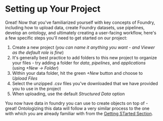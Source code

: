 # Setting up Your Project

Great! Now that you've familiarized yourself with key concepts of Foundry, including how to upload data, create Foundry datasets, use pipelines, develop an ontology, and ultimately creating a user-facing workflow, here's a few specific steps you'll need to get started on our project:
1. Create a new project (*you can name it anything you want - and Viewer as the default role is fine*)
2. It's generally best practice to add folders to this new project to organize your files - try adding a folder for *data*, *pipelines*, and *applications* (using *+New -> Folder*)
3. Within your data folder, hit the green *+New* button and choose to *Upload Files*
4. Select the unzipped .csv files you've downloaded that we have provided you to use in the project
5. When uploading, use the default *Structured Data* option


You now have data in foundry you can use to create objects on top of - great! Ontologizing this data will follow a very similar process to the one with which you are already familiar with from the [Getting STarted Section]().

